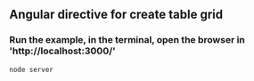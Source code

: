## Angular directive for create table grid

### Run the example, in the terminal, open the browser in 'http://localhost:3000/'
 `node server`